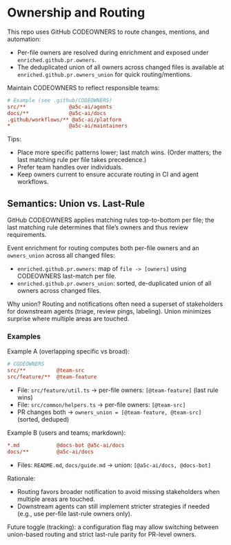 # Ownership and Routing

This repo uses GitHub CODEOWNERS to route changes, mentions, and automation:

- Per-file owners are resolved during enrichment and exposed under `enriched.github.pr.owners`.
- The deduplicated union of all owners across changed files is available at `enriched.github.pr.owners_union` for quick routing/mentions.

Maintain CODEOWNERS to reflect responsible teams:

```ini
# Example (see .github/CODEOWNERS)
src/**              @a5c-ai/agents
docs/**             @a5c-ai/docs
.github/workflows/** @a5c-ai/platform
*                   @a5c-ai/maintainers
```

Tips:

- Place more specific patterns lower; last match wins. (Order matters; the last matching rule per file takes precedence.)
- Prefer team handles over individuals.
- Keep owners current to ensure accurate routing in CI and agent workflows.

## Semantics: Union vs. Last-Rule

GitHub CODEOWNERS applies matching rules top-to-bottom per file; the last matching rule determines that file’s owners and thus review requirements.

Event enrichment for routing computes both per-file owners and an `owners_union` across all changed files:

- `enriched.github.pr.owners`: map of `file -> [owners]` using CODEOWNERS last-match per file.
- `enriched.github.pr.owners_union`: sorted, de-duplicated union of all owners across changed files.

Why union? Routing and notifications often need a superset of stakeholders for downstream agents (triage, review pings, labeling). Union minimizes surprise where multiple areas are touched.

### Examples

Example A (overlapping specific vs broad):

```ini
# CODEOWNERS
src/**          @team-src
src/feature/**  @team-feature
```

- File: `src/feature/util.ts` → per-file owners: `[@team-feature]` (last rule wins)
- File: `src/common/helpers.ts` → per-file owners: `[@team-src]`
- PR changes both → `owners_union = [@team-feature, @team-src]` (sorted, deduped)

Example B (users and teams; markdown):

```ini
*.md            @docs-bot @a5c-ai/docs
docs/**         @a5c-ai/docs
```

- Files: `README.md`, `docs/guide.md` → union: `[@a5c-ai/docs, @docs-bot]`

Rationale:

- Routing favors broader notification to avoid missing stakeholders when multiple areas are touched.
- Downstream agents can still implement stricter strategies if needed (e.g., use per-file last-rule owners only).

Future toggle (tracking): a configuration flag may allow switching between union-based routing and strict last-rule parity for PR-level owners.
